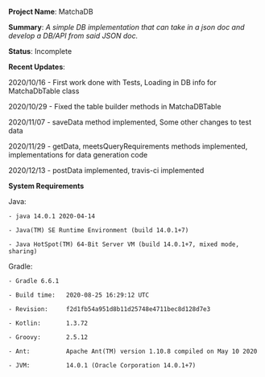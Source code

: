 **Project Name**: MatchaDB

**Summary**: _A simple DB implementation that can take in a json doc and develop a DB/API from said JSON doc._

**Status**: Incomplete

**Recent Updates**:

2020/10/16 - First work done with Tests, Loading in DB info for MatchaDbTable
class

2020/10/29 - Fixed the table builder methods in MatchaDBTable

2020/11/07 - saveData method implemented, Some other changes to test data

2020/11/29 - getData, meetsQueryRequirements methods implemented, implementations 
for data generation code

2020/12/13 - postData implemented, travis-ci implemented

**System Requirements**

Java: 

    - java 14.0.1 2020-04-14

    - Java(TM) SE Runtime Environment (build 14.0.1+7)

    - Java HotSpot(TM) 64-Bit Server VM (build 14.0.1+7, mixed mode, sharing)

Gradle:

    - Gradle 6.6.1

    - Build time:   2020-08-25 16:29:12 UTC

    - Revision:     f2d1fb54a951d8b11d25748e4711bec8d128d7e3

    - Kotlin:       1.3.72

    - Groovy:       2.5.12

    - Ant:          Apache Ant(TM) version 1.10.8 compiled on May 10 2020

    - JVM:          14.0.1 (Oracle Corporation 14.0.1+7)